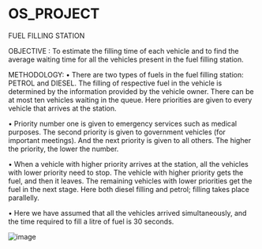 # OS_PROJECT
FUEL FILLING STATION

OBJECTIVE : 
    To estimate the filling time of each vehicle and to find the average waiting time for all the vehicles present in the fuel filling station. 


METHODOLOGY:
•	There are two types of fuels in the fuel filling station: PETROL and DIESEL. The filling of respective fuel in the vehicle is determined by the information       provided by the vehicle owner. There can be at most ten vehicles waiting in the queue. Here priorities are given to every vehicle that arrives at the station. 

•	Priority number one is given to emergency services such as medical purposes. The second priority is given to government vehicles (for important meetings). And the next priority is given to all others. The higher the priority, the lower the number.

•	When a vehicle with higher priority arrives at the station, all the vehicles with lower priority need to stop. The vehicle with higher priority gets the fuel, and then it leaves. The remaining vehicles with lower priorities get the fuel in the next stage. Here both diesel filling and petrol; filling takes place parallelly.

•	Here we have assumed that all the vehicles arrived simultaneously, and the time required to fill a litre of fuel is 30 seconds.

![image](https://user-images.githubusercontent.com/92816538/162711404-2ce44e61-50c1-4db3-9173-22ed7eec9082.png)

